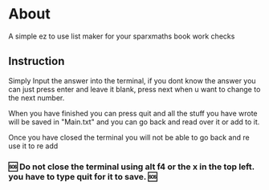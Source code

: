 # **About**
A simple ez to use list maker for your sparxmaths book work checks

## **Instruction**
Simply Input the answer into the terminal, if you dont know the answer you can just press enter and leave it blank, press next when u want to change to the next number.

When you have finished you can press quit and all the stuff you have wrote will be saved in "Main.txt" and you can go back and read over it or add to it.

Once you have closed the terminal you will not be able to go back and re use it to re add

### 🆘 **Do not close the terminal using alt f4 or the x in the top left. you have to type quit for it to save.** 🆘
